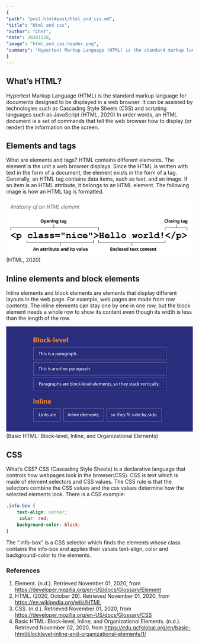 ```yaml
---
{
"path": "post.html#post/html_and_css.md",
"title": "Html and css",
"author": "Chet",
"date": 20201128,
"image": "html_and_css.header.png",
"summary": "Hypertext Markup Language (HTML) is the standard markup language for documents designed to be displayed in a web browser. "
}
---
```

<!-- # HTML & CSS -->
<!-- ![html_and_css.header](html_and_css.header.png) -->

## What’s HTML?
Hypertext Markup Language (HTML) is the standard markup language for documents designed to be displayed in a web browser. It can be assisted by technologies such as Cascading Style Sheets (CSS) and scripting languages such as JavaScript.(HTML, 2020) In order words, an HTML document is a set of commands that tell the web browser how to display (or render) the information on the screen.

## Elements and tags
What are elements and tags? HTML contains different elements. The element is the unit a web browser displays. Since the HTML is written with text in the form of a document, the element exists in the form of a tag. Generally, an HTML tag contains data items, such as text, and an image. If an item is an HTML attribute, it belongs to an HTML element. The following image is how an HTML tag is formatted.

![html_and_css.element_tag.png](html_and_css.element_tag.png)
(HTML, 2020)

## Inline elements and block elements
Inline elements and block elements are elements that display different layouts in the web page. For example, web pages are made from row contents. The inline elements can stay one by one in one row, but the block element needs a whole row to show its content even though its width is less than the length of the row.

![html_and_css.inline_block.png](html_and_css.inline_block.png)(Basic HTML: Block-level, Inline, and Organizational Elements)

## CSS
What’s CSS? CSS (Cascading Style Sheets) is a declarative language that controls how webpages look in the browser(CSS). CSS is text which is made of element selectors and CSS values. The CSS rule is that the selectors combine the CSS values and the css values determine how the selected elements look. There is a CSS example:

```css
.info-box {
   	text-align: center;
  	 color: red;
   	background-color: black;
}
```

The “.info-box” is a CSS selector which finds the elements whose class contains the info-box and applies their values text-align, color and background-color to the elements.

### References

1. Element. (n.d.). Retrieved November 01, 2020, from https://developer.mozilla.org/en-US/docs/Glossary/Element
2. HTML. (2020, October 29). Retrieved November 01, 2020, from https://en.wikipedia.org/wiki/HTML
3. CSS. (n.d.). Retrieved November 01, 2020, from https://developer.mozilla.org/en-US/docs/Glossary/CSS
4. Basic HTML: Block-level, Inline, and Organizational Elements. (n.d.). Retrieved November 02, 2020, from https://edu.gcfglobal.org/en/basic-html/blocklevel-inline-and-organizational-elements/1/
